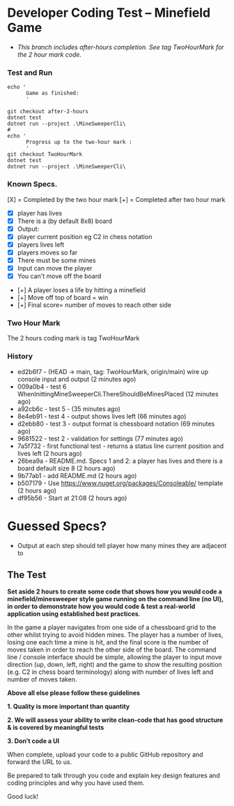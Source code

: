 Developer Coding Test – Minefield Game
======================================

- _This branch includes after-hours completion. See tag TwoHourMark for the 2 hour mark code._ 

### Test and Run

```
echo '
      Game as finished:
      '
      
git checkout after-2-hours
dotnet test
dotnet run --project .\MineSweeperCli\
#
echo '
      Progress up to the two-hour mark :
      '
git checkout TwoHourMark
dotnet test
dotnet run --project .\MineSweeperCli\
```

### Known Specs. 

[X] = Completed by the two hour mark
[+] = Completed after two hour mark

- [X] player has lives
- [X] There is a (by default 8x8) board
- [X] Output:
- [X] player current position eg C2 in chess notation
- [X] players lives left
- [X] players moves so far
- [X] There must be some mines
- [X] Input can move the player
- [X] You can't move off the board
- [+] A player loses a life by hitting a minefield
- [+] Move off top of board = win
- [+] Final score= number of moves to reach other side

### Two Hour Mark

The 2 hours coding mark is tag TwoHourMark

### History

* ed2b6f7 - (HEAD -> main, tag: TwoHourMark, origin/main) wire up console input and output (2 minutes ago) <Chris F Carroll>
* 009a0b4 - test 6 WhenInittingMineSweeperCli.ThereShouldBeMinesPlaced (12 minutes ago) <Chris F Carroll>
* a92cb6c - test 5 - (35 minutes ago) <Chris F Carroll>
* 8e4eb91 - test 4 - output shows lives left (66 minutes ago) <Chris F Carroll>
* d2ebb80 - test 3 - output format is chessboard notation (69 minutes ago) <Chris F Carroll>
* 9681522 - test 2 - validation for settings (77 minutes ago) <Chris F Carroll>
* 7a5f732 - first functional test - returns a status line current position and lives left (2 hours ago) <Chris F Carroll>
* 26bea9a - README.md. Specs 1 and 2: a player has lives and there is a board default size 8 (2 hours ago) <Chris F Carroll>
* 9b77ab1 - add README.md (2 hours ago) <Chris F Carroll>
* b507179 - Use https://www.nuget.org/packages/Consoleable/ template (2 hours ago) <Chris F Carroll>
* df95b56 - Start at 21:08 (2 hours ago) <Chris F Carroll>


    
# Guessed Specs?

- Output at each step should tell player how many mines they are adjacent to


The Test
----------

**Set aside 2 hours to create some code that shows how you would code a minefield/minesweeper style game running on the command line (no UI), in order to demonstrate how you would code & test a real-world application using established best practices**.

In the game a player navigates from one side of a chessboard grid to the other whilst trying to avoid hidden mines. The player has a number of lives, losing one each time a mine is hit, and the final score is the number of moves taken in order to reach the other side of the board. The command line / console interface should be simple, allowing the player to input move direction (up, down, left, right) and the game to show the resulting position (e.g. C2 in chess board terminology) along with number of lives left and number of moves taken.



**Above all else please follow these guidelines**

**1. Quality is more important than quantity**

**2. We will assess your ability to write clean-code that has good structure & is covered by meaningful tests**

**3. Don’t code a UI**

When complete, upload your code to a public GitHub repository and forward the URL to us.

Be prepared to talk through you code and explain key design features and coding principles and why you have used them.

Good luck!